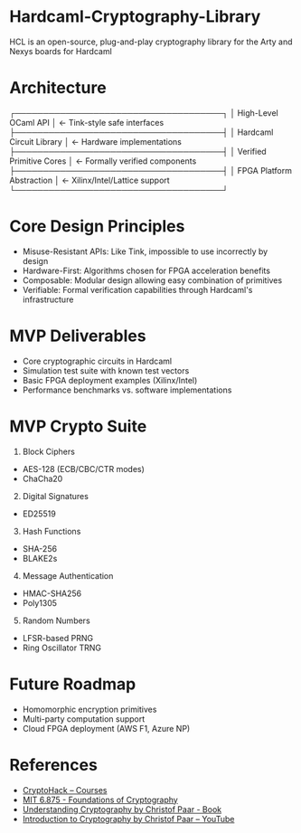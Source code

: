 # Hardcaml-Cryptography-Library
HCL is an open-source, plug-and-play cryptography library for the Arty and Nexys boards for Hardcaml

# Architecture

┌─────────────────────────────────────┐
│         High-Level OCaml API        │  <- Tink-style safe interfaces
├─────────────────────────────────────┤
│      Hardcaml Circuit Library       │  <- Hardware implementations
├─────────────────────────────────────┤
│     Verified Primitive Cores        │  <- Formally verified components
├─────────────────────────────────────┤
│    FPGA Platform Abstraction        │  <- Xilinx/Intel/Lattice support
└─────────────────────────────────────┘

# Core Design Principles

-  Misuse-Resistant APIs: Like Tink, impossible to use incorrectly by design
-  Hardware-First: Algorithms chosen for FPGA acceleration benefits
-  Composable: Modular design allowing easy combination of primitives
-  Verifiable: Formal verification capabilities through Hardcaml's infrastructure

# MVP Deliverables

-  Core cryptographic circuits in Hardcaml
-  Simulation test suite with known test vectors
-  Basic FPGA deployment examples (Xilinx/Intel)
-  Performance benchmarks vs. software implementations

# MVP Crypto Suite 
1. Block Ciphers
  - AES-128 (ECB/CBC/CTR modes)
  - ChaCha20

2. Digital Signatures 
  - ED25519

3. Hash Functions
  - SHA-256
  - BLAKE2s

4. Message Authentication
  - HMAC-SHA256
  - Poly1305

5. Random Numbers
  - LFSR-based PRNG
  - Ring Oscillator TRNG

# Future Roadmap

-  Homomorphic encryption primitives
-  Multi-party computation support
-  Cloud FPGA deployment (AWS F1, Azure NP)

# References 

- [CryptoHack – Courses](https://cryptohack.org/courses/)
- [MIT 6.875 - Foundations of Cryptography](http://mit6875.org/)
- [Understanding Cryptography by Christof Paar - Book](https://www.cryptography-textbook.com/book/#toc)
- [Introduction to Cryptography by Christof Paar – YouTube](https://www.youtube.com/@introductiontocryptography4223/videos)


